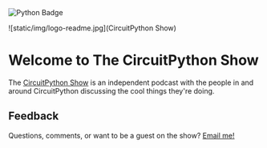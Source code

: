 <img src="https://badgen.net/badge/python/python/black?icon=github" alt="Python Badge"/>

![static/img/logo-readme.jpg](CircuitPython Show)


# Welcome to The CircuitPython Show

The [CircuitPython Show](https://cpshow.xyz) is an independent podcast with the people in and around CircuitPython discussing the cool things they're doing.

## Feedback
Questions, comments, or want to be a guest on the show?  <a href="mailto:abc@example.com?subject=Query&body=The_Circuit_Python_Show">Email me!</a>
